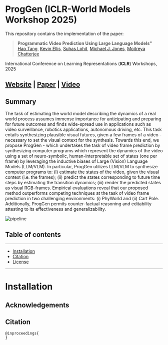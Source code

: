 # ProgGen (ICLR-World Models Workshop 2025)

This repository contains the implementation of the paper:
> **Programmatic Video Prediction Using Large Language Models"**<br>
> [Hao Tang](https://haotang1995.github.io/), [Kevin Ellis](https://www.cs.cornell.edu/~ellisk/), [Suhas Lohit](https://www.merl.com/people/slohit), [Michael J. Jones](https://www.merl.com/people/mjones), [Moitreya Chatterjee](https://sites.google.com/site/metrosmiles/)

International Conference on Learning Representations (**ICLR**) Workshops, 2025


## [Website](https://github.com/metro-smiles/ProgGen) |  [Paper]() | [Video]()

## Summary

The task of estimating the world model describing the dynamics of a real world process assumes immense importance for anticipating and preparing for future outcomes and finds wide-spread use in applications such as video surveillance, robotics applications, autonomous driving, etc. This task entails synthesizing plausible visual futures, given a few frames of a video - necessary to set the visual context for the synthesis. Towards this end, we propose ProgGen - which undertakes the task of video frame prediction by synthesizing computer programs which represent the dynamics of the video using a set of neuro-symbolic, human-interpretable set of states (one per frame) by leveraging the inductive biases of Large (Vision) Language Models (LLM/VLM). In particular, ProgGen utilizes LLM/VLM to synthesize computer programs to: (i) estimate the states of the video, given the visual context (i.e. the frames); (ii) predict the states corresponding to future time steps by estimating the transition dynamics; (iii) render the predicted states as visual RGB-frames. Empirical evaluations reveal that our proposed method outperforms competing techniques at the task of video frame prediction in two challenging environments: (i) PhyWorld and (ii) Cart Pole. Additionally, ProgGen permits counter-factual reasoning and editability attesting to its effectiveness and generalizability.

![pipeline](images/pipeline.png)



## Table of contents
-----
  * [Installation](#Installation)
  * [Citation](#Citation)
  * [License](#License)
------


# Installation



## Acknowledgements



## Citation

```
@inproceedings{
}
```

